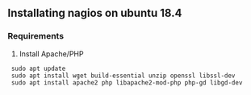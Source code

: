 ##  Installating nagios on ubuntu 18.4

### Requirements
1. Install Apache/PHP
```
 sudo apt update
 sudo apt install wget build-essential unzip openssl libssl-dev
 sudo apt install apache2 php libapache2-mod-php php-gd libgd-dev
```
